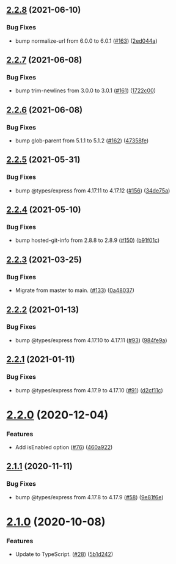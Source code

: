 ## [2.2.8](https://github.com/thenativeweb/forcedomain/compare/2.2.7...2.2.8) (2021-06-10)


### Bug Fixes

* bump normalize-url from 6.0.0 to 6.0.1 ([#163](https://github.com/thenativeweb/forcedomain/issues/163)) ([2ed044a](https://github.com/thenativeweb/forcedomain/commit/2ed044a6f90328180e22ee283561fa3a52406d75))

## [2.2.7](https://github.com/thenativeweb/forcedomain/compare/2.2.6...2.2.7) (2021-06-08)


### Bug Fixes

* bump trim-newlines from 3.0.0 to 3.0.1 ([#161](https://github.com/thenativeweb/forcedomain/issues/161)) ([1722c00](https://github.com/thenativeweb/forcedomain/commit/1722c00bc68c87b283f4e54b1885e2c2f12dfd5a))

## [2.2.6](https://github.com/thenativeweb/forcedomain/compare/2.2.5...2.2.6) (2021-06-08)


### Bug Fixes

* bump glob-parent from 5.1.1 to 5.1.2 ([#162](https://github.com/thenativeweb/forcedomain/issues/162)) ([47358fe](https://github.com/thenativeweb/forcedomain/commit/47358fed2d322a9dc9ae305639af02b3084bca63))

## [2.2.5](https://github.com/thenativeweb/forcedomain/compare/2.2.4...2.2.5) (2021-05-31)


### Bug Fixes

* bump @types/express from 4.17.11 to 4.17.12 ([#156](https://github.com/thenativeweb/forcedomain/issues/156)) ([34de75a](https://github.com/thenativeweb/forcedomain/commit/34de75a557c967fea0914cb4ade1a9309a409d74))

## [2.2.4](https://github.com/thenativeweb/forcedomain/compare/2.2.3...2.2.4) (2021-05-10)


### Bug Fixes

* bump hosted-git-info from 2.8.8 to 2.8.9 ([#150](https://github.com/thenativeweb/forcedomain/issues/150)) ([b91f01c](https://github.com/thenativeweb/forcedomain/commit/b91f01c2485def56fe684a382af35c48802b1b9b))

## [2.2.3](https://github.com/thenativeweb/forcedomain/compare/2.2.2...2.2.3) (2021-03-25)


### Bug Fixes

* Migrate from master to main. ([#133](https://github.com/thenativeweb/forcedomain/issues/133)) ([0a48037](https://github.com/thenativeweb/forcedomain/commit/0a4803771b8caeb4ae6c333e5b88179b25a96239))

## [2.2.2](https://github.com/thenativeweb/forcedomain/compare/2.2.1...2.2.2) (2021-01-13)


### Bug Fixes

* bump @types/express from 4.17.10 to 4.17.11 ([#93](https://github.com/thenativeweb/forcedomain/issues/93)) ([984fe9a](https://github.com/thenativeweb/forcedomain/commit/984fe9add2cc1aeb85ec19e2e0564a423190db5d))

## [2.2.1](https://github.com/thenativeweb/forcedomain/compare/2.2.0...2.2.1) (2021-01-11)


### Bug Fixes

* bump @types/express from 4.17.9 to 4.17.10 ([#91](https://github.com/thenativeweb/forcedomain/issues/91)) ([d2cf11c](https://github.com/thenativeweb/forcedomain/commit/d2cf11c8d56f3abbf1737094b1e25c70d9f45104))

# [2.2.0](https://github.com/thenativeweb/forcedomain/compare/2.1.1...2.2.0) (2020-12-04)


### Features

* Add isEnabled option ([#76](https://github.com/thenativeweb/forcedomain/issues/76)) ([460a922](https://github.com/thenativeweb/forcedomain/commit/460a922010437aadfeb7b659710751f79675bd2f))

## [2.1.1](https://github.com/thenativeweb/forcedomain/compare/2.1.0...2.1.1) (2020-11-11)


### Bug Fixes

* bump @types/express from 4.17.8 to 4.17.9 ([#58](https://github.com/thenativeweb/forcedomain/issues/58)) ([9e81f6e](https://github.com/thenativeweb/forcedomain/commit/9e81f6e8a33105f14ed8d4afa7607bc0eb0dd038))

# [2.1.0](https://github.com/thenativeweb/forcedomain/compare/v2.0.1...2.1.0) (2020-10-08)


### Features

* Update to TypeScript. ([#28](https://github.com/thenativeweb/forcedomain/issues/28)) ([5b1d242](https://github.com/thenativeweb/forcedomain/commit/5b1d242ba5a993d97d889a0193bbd6530c4b1ade))

